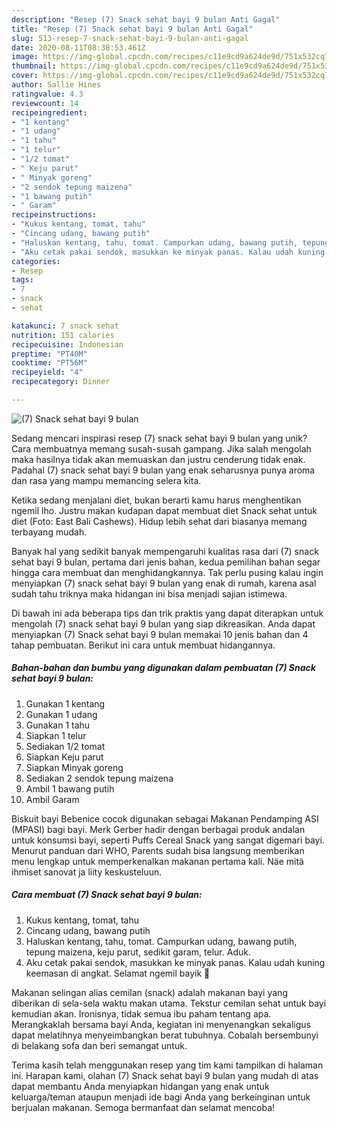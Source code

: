 ```yaml
---
description: "Resep (7) Snack sehat bayi 9 bulan Anti Gagal"
title: "Resep (7) Snack sehat bayi 9 bulan Anti Gagal"
slug: 513-resep-7-snack-sehat-bayi-9-bulan-anti-gagal
date: 2020-08-11T08:38:53.461Z
image: https://img-global.cpcdn.com/recipes/c11e9cd9a624de9d/751x532cq70/7-snack-sehat-bayi-9-bulan-foto-resep-utama.jpg
thumbnail: https://img-global.cpcdn.com/recipes/c11e9cd9a624de9d/751x532cq70/7-snack-sehat-bayi-9-bulan-foto-resep-utama.jpg
cover: https://img-global.cpcdn.com/recipes/c11e9cd9a624de9d/751x532cq70/7-snack-sehat-bayi-9-bulan-foto-resep-utama.jpg
author: Sallie Hines
ratingvalue: 4.3
reviewcount: 14
recipeingredient:
- "1 kentang"
- "1 udang"
- "1 tahu"
- "1 telur"
- "1/2 tomat"
- " Keju parut"
- " Minyak goreng"
- "2 sendok tepung maizena"
- "1 bawang putih"
- " Garam"
recipeinstructions:
- "Kukus kentang, tomat, tahu"
- "Cincang udang, bawang putih"
- "Haluskan kentang, tahu, tomat. Campurkan udang, bawang putih, tepung maizena, keju parut, sedikit garam, telur. Aduk."
- "Aku cetak pakai sendok, masukkan ke minyak panas. Kalau udah kuning keemasan di angkat. Selamat ngemil bayik 💃"
categories:
- Resep
tags:
- 7
- snack
- sehat

katakunci: 7 snack sehat 
nutrition: 151 calories
recipecuisine: Indonesian
preptime: "PT40M"
cooktime: "PT56M"
recipeyield: "4"
recipecategory: Dinner

---
```



![(7) Snack sehat bayi 9 bulan](https://img-global.cpcdn.com/recipes/c11e9cd9a624de9d/751x532cq70/7-snack-sehat-bayi-9-bulan-foto-resep-utama.jpg)

Sedang mencari inspirasi resep (7) snack sehat bayi 9 bulan yang unik? Cara membuatnya memang susah-susah gampang. Jika salah mengolah maka hasilnya tidak akan memuaskan dan justru cenderung tidak enak. Padahal (7) snack sehat bayi 9 bulan yang enak seharusnya punya aroma dan rasa yang mampu memancing selera kita.

Ketika sedang menjalani diet, bukan berarti kamu harus menghentikan ngemil lho. Justru makan kudapan dapat membuat diet Snack sehat untuk diet (Foto: East Bali Cashews). Hidup lebih sehat dari biasanya memang terbayang mudah.

Banyak hal yang sedikit banyak mempengaruhi kualitas rasa dari (7) snack sehat bayi 9 bulan, pertama dari jenis bahan, kedua pemilihan bahan segar hingga cara membuat dan menghidangkannya. Tak perlu pusing kalau ingin menyiapkan (7) snack sehat bayi 9 bulan yang enak di rumah, karena asal sudah tahu triknya maka hidangan ini bisa menjadi sajian istimewa.


Di bawah ini ada beberapa tips dan trik praktis yang dapat diterapkan untuk mengolah (7) snack sehat bayi 9 bulan yang siap dikreasikan. Anda dapat menyiapkan (7) Snack sehat bayi 9 bulan memakai 10 jenis bahan dan 4 tahap pembuatan. Berikut ini cara untuk membuat hidangannya.

<!--inarticleads1-->

##### Bahan-bahan dan bumbu yang digunakan dalam pembuatan (7) Snack sehat bayi 9 bulan:

1. Gunakan 1 kentang
1. Gunakan 1 udang
1. Gunakan 1 tahu
1. Siapkan 1 telur
1. Sediakan 1/2 tomat
1. Siapkan  Keju parut
1. Siapkan  Minyak goreng
1. Sediakan 2 sendok tepung maizena
1. Ambil 1 bawang putih
1. Ambil  Garam


Biskuit bayi Bebenice cocok digunakan sebagai Makanan Pendamping ASI (MPASI) bagi bayi. Merk Gerber hadir dengan berbagai produk andalan untuk konsumsi bayi, seperti Puffs Cereal Snack yang sangat digemari bayi. Menurut panduan dari WHO, Parents sudah bisa langsung memberikan menu lengkap untuk memperkenalkan makanan pertama kali. Näe mitä ihmiset sanovat ja liity keskusteluun. 

<!--inarticleads2-->

##### Cara membuat (7) Snack sehat bayi 9 bulan:

1. Kukus kentang, tomat, tahu
1. Cincang udang, bawang putih
1. Haluskan kentang, tahu, tomat. Campurkan udang, bawang putih, tepung maizena, keju parut, sedikit garam, telur. Aduk.
1. Aku cetak pakai sendok, masukkan ke minyak panas. Kalau udah kuning keemasan di angkat. Selamat ngemil bayik 💃


Makanan selingan alias cemilan (snack) adalah makanan bayi yang diberikan di sela-sela waktu makan utama. Tekstur cemilan sehat untuk bayi kemudian akan. Ironisnya, tidak semua ibu paham tentang apa. Merangkaklah bersama bayi Anda, kegiatan ini menyenangkan sekaligus dapat melatihnya menyeimbangkan berat tubuhnya. Cobalah bersembunyi di belakang sofa dan beri semangat untuk. 

Terima kasih telah menggunakan resep yang tim kami tampilkan di halaman ini. Harapan kami, olahan (7) Snack sehat bayi 9 bulan yang mudah di atas dapat membantu Anda menyiapkan hidangan yang enak untuk keluarga/teman ataupun menjadi ide bagi Anda yang berkeinginan untuk berjualan makanan. Semoga bermanfaat dan selamat mencoba!
